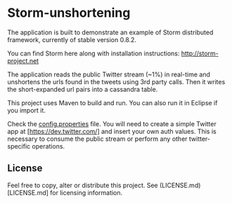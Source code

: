 Storm-unshortening
==================


The application is built to demonstrate an example of Storm distributed
framework, currently of stable version 0.8.2.

You can find Storm here along with installation instructions:
http://storm-project.net

The application reads the public Twitter stream (~1%) in real-time and unshortens the urls found in the
tweets using 3rd party calls. Then it writes the short-expanded url pairs into a cassandra table.

This project uses Maven to build and run. You can also run it in Eclipse if you import it.

Check the [config.properties](config.properties) file. You will need to create a simple Twitter app at [https://dev.twitter.com/] and insert your own auth values.
This is necessary to consume the public stream or perform any other twitter-specific operations.

License
-------

Feel free to copy, alter or distribute this project.
See (LICENSE.md)[LICENSE.md] for licensing information.
